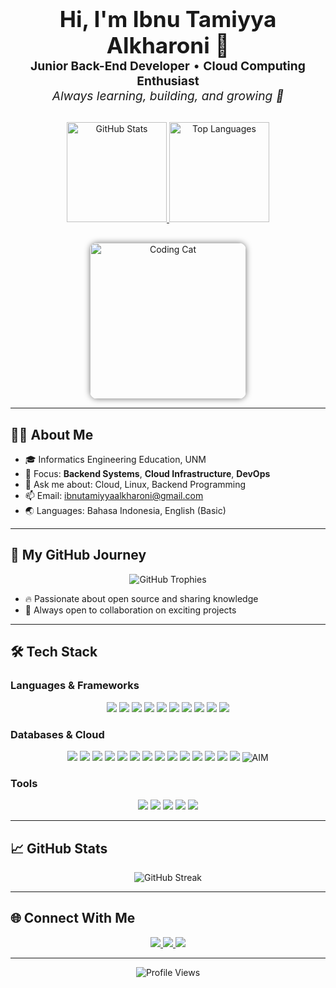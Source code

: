 <!-- Modern GitHub Portfolio Header -->
<h1 align="center" style="font-size:2.2rem; margin-bottom: 0;">
  <b>Hi, I'm Ibnu Tamiyya Alkharoni 👋</b>
</h1>
<p align="center" style="font-size:1.2rem; margin-top: 0;">
  <b>Junior Back-End Developer</b> &bull; <b>Cloud Computing Enthusiast</b> <br>
  <i>Always learning, building, and growing 🚀</i>
</p>

<div align="center" style="margin: 30px 0;">
  <a href="https://github.com/DevCupu">
    <img src="https://github-readme-stats.vercel.app/api?username=DevCupu&show_icons=true&theme=tokyonight&hide_border=true&border_radius=10" alt="GitHub Stats" height="160"/>
  </a>
  <a href="https://github.com/DevCupu">
    <img src="https://github-readme-stats.vercel.app/api/top-langs/?username=DevCupu&layout=compact&theme=tokyonight&hide_border=true&border_radius=10" alt="Top Languages" height="160"/>
  </a>
</div>

<div align="center">
  <img src="https://media2.giphy.com/media/v1.Y2lkPTc5MGI3NjExdzF2Mm5iOTh0M2doMmtudHFkejJtd2wxdzR5ZWdjM2o0aTIxdHhuaiZlcD12MV9pbnRlcm5hbF9naWZfYnlfaWQmY3Q9Zw/LHZyixOnHwDDy/giphy.gif" width="250" alt="Coding Cat" style="border-radius: 12px; box-shadow: 0 0 10px rgba(0,0,0,0.5);" />
</div>

---

## 🧑‍💻 About Me

- 🎓 Informatics Engineering Education, UNM
- 🌱 Focus: **Backend Systems**, **Cloud Infrastructure**, **DevOps**
- 💬 Ask me about: Cloud, Linux, Backend Programming
- 📫 Email: [ibnutamiyyaalkharoni@gmail.com](mailto:ibnutamiyyaalkharoni@gmail.com)
- 🌏 Languages: Bahasa Indonesia, English (Basic)

---

## 🚀 My GitHub Journey

<p align="center">
  <img src="https://github-profile-trophy.vercel.app/?username=DevCupu&theme=tokyonight&no-frame=true&margin-w=10" alt="GitHub Trophies"/>
</p>

- 🔥 Passionate about open source and sharing knowledge
- 🤝 Always open to collaboration on exciting projects
---

## 🛠️ Tech Stack

### Languages & Frameworks
<p align="center">
  <img src="https://img.shields.io/badge/JavaScript-F7DF1E?style=for-the-badge&logo=javascript&logoColor=black"/>
  <img src="https://img.shields.io/badge/Golang-00ADD8?style=for-the-badge&logo=go&logoColor=white"/>
  <img src="https://img.shields.io/badge/PHP-777BB4?style=for-the-badge&logo=php&logoColor=white"/>
  <img src="https://img.shields.io/badge/Python-3776AB?style=for-the-badge&logo=python&logoColor=white"/>
  <img src="https://img.shields.io/badge/Node.js-339933?style=for-the-badge&logo=node.js&logoColor=white"/>
  <img src="https://img.shields.io/badge/Express.js-000000?style=for-the-badge&logo=express&logoColor=white"/>
  <img src="https://img.shields.io/badge/Laravel-FF2D20?style=for-the-badge&logo=laravel&logoColor=white"/>
  <img src="https://img.shields.io/badge/Fiber-00A6FF?style=for-the-badge&logo=fiber&logoColor=white"/>
  <img src="https://img.shields.io/badge/Gin-00ADD8?style=for-the-badge&logo=go&logoColor=white"/>
  <img src="https://img.shields.io/badge/Tailwind%20CSS-06B6D4?style=for-the-badge&logo=tailwindcss&logoColor=white"/>
</p>

### Databases & Cloud
<p align="center">
  <img src="https://img.shields.io/badge/MySQL-4479A1?style=for-the-badge&logo=mysql&logoColor=white"/>
  <img src="https://img.shields.io/badge/MongoDB-47A248?style=for-the-badge&logo=mongodb&logoColor=white"/>
  <img src="https://img.shields.io/badge/Cloud%20SQL-4285F4?style=for-the-badge&logo=googlecloud&logoColor=white"/>
  <img src="https://img.shields.io/badge/Firebase-FFCA28?style=for-the-badge&logo=firebase&logoColor=black"/>
  <img src="https://img.shields.io/badge/Google%20Cloud-4285F4?style=for-the-badge&logo=googlecloud&logoColor=white"/>
  <img src="https://img.shields.io/badge/AWS-232F3E?style=for-the-badge&logo=amazonaws&logoColor=white"/>
  <img src="https://img.shields.io/badge/EC2-FF9900?style=for-the-badge&logo=amazonaws&logoColor=white"/>
  <img src="https://img.shields.io/badge/S3-569A31?style=for-the-badge&logo=amazonaws&logoColor=white"/>
  <img src="https://img.shields.io/badge/Cloud%20Storage-4285F4?style=for-the-badge&logo=googlecloud&logoColor=white"/>
  <img src="https://img.shields.io/badge/Compute%20Engine-4285F4?style=for-the-badge&logo=googlecloud&logoColor=white"/>
  <img src="https://img.shields.io/badge/Cloud%20Run-4285F4?style=for-the-badge&logo=googlecloud&logoColor=white"/>
  <img src="https://img.shields.io/badge/Cloud%20Monitoring-4285F4?style=for-the-badge&logo=googlecloud&logoColor=white"/>
  <img src="https://img.shields.io/badge/CloudWatch-FF9900?style=for-the-badge&logo=amazonaws&logoColor=white"/>
  <img src="https://img.shields.io/badge/App%20Engine-4285F4?style=for-the-badge&logo=googlecloud&logoColor=white"/>
  <img src="https://img.shields.io/badge/AIM-0066CC?style=for-the-badge&logo=aim&logoColor=white" alt="AIM"/>
</p>

### Tools
<p align="center">
  <img src="https://img.shields.io/badge/Docker-2496ED?style=for-the-badge&logo=docker&logoColor=white"/>
  <img src="https://img.shields.io/badge/Nginx-009639?style=for-the-badge&logo=nginx&logoColor=white"/>
  <img src="https://img.shields.io/badge/Postman-FF6C37?style=for-the-badge&logo=postman&logoColor=white"/>
  <img src="https://img.shields.io/badge/Git-FF4500?style=for-the-badge&logo=git&logoColor=white"/>
  <img src="https://img.shields.io/badge/Linux-FCC624?style=for-the-badge&logo=linux&logoColor=black"/>
</p>

---

## 📈 GitHub Stats

<p align="center">
  <img src="https://github-readme-streak-stats.herokuapp.com/?user=DevCupu&theme=tokyonight&hide_border=true" alt="GitHub Streak"/>
</p>

---

## 🌐 Connect With Me

<p align="center">
  <a href="https://www.linkedin.com/in/ibnu-tamiyya-al-kharoni-96b6a52a0/">
    <img src="https://img.shields.io/badge/LinkedIn-0077B5?style=for-the-badge&logo=linkedin&logoColor=white"/>
  </a>
  <a href="mailto:ibnutamiyyaalkharoni@gmail.com">
    <img src="https://img.shields.io/badge/Gmail-D14836?style=for-the-badge&logo=gmail&logoColor=white"/>
  </a>
  <a href="https://github.com/DevCupu">
    <img src="https://img.shields.io/badge/GitHub-181717?style=for-the-badge&logo=github&logoColor=white"/>
  </a>
</p>

---

<p align="center">
  <img src="https://komarev.com/ghpvc/?username=DevCupu&style=flat-square&color=blue" alt="Profile Views"/>
</p>
